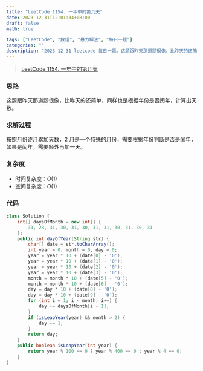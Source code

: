 ```yaml
---
title: "LeetCode 1154. 一年中的第几天"
date: 2023-12-31T12:01:34+08:00
draft: false
math: true

tags: ["LeetCode", "数组", "暴力解法", "每日一题"]
categories: ""
description: "2023-12-31 leetcode 每日一题。这题跟昨天那道题很像，比昨天的还简单，同样也是根据年份是否闰年，计算出天数。"
---
```


> [LeetCode 1154. 一年中的第几天](https://leetcode.cn/problems/day-of-the-year/)

### 思路

这题跟昨天那道题很像，比昨天的还简单，同样也是根据年份是否闰年，计算出天数。

### 求解过程

按照月份逐月累加天数，2 月是一个特殊的月份，需要根据年份判断是否是闰年，如果是闰年，需要额外再加一天。

### 复杂度

- 时间复杂度：$O(1)$
- 空间复杂度：$O(1)$

### 代码

```java
class Solution {
    int[] daysOfMonth = new int[] {
        31, 28, 31, 30, 31, 30, 31, 31, 30, 31, 30, 31
    };
    public int dayOfYear(String str) {
        char[] date = str.toCharArray();
        int year = 0, month = 0, day = 0;
        year = year * 10 + (date[0] - '0');
        year = year * 10 + (date[1] - '0');
        year = year * 10 + (date[2] - '0');
        year = year * 10 + (date[3] - '0');
        month = month * 10 + (date[5] - '0');
        month = month * 10 + (date[6] - '0');
        day = day * 10 + (date[8] - '0');
        day = day * 10 + (date[9] - '0');
        for (int i = 1; i < month; i++) {
            day += daysOfMonth[i - 1];
        }
        if (isLeapYear(year) && month > 2) {
            day += 1;
        }
        return day;
    }
    public boolean isLeapYear(int year) {
        return year % 100 == 0 ? year % 400 == 0 : year % 4 == 0;
    }
}
```